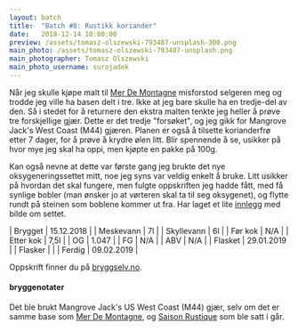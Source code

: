 ```yaml
---
layout: batch
title:  "Batch #8: Rustikk koriander"
date:   2018-12-14 10:00:00
preview: /assets/tomasz-olszewski-793487-unsplash-300.png
main_photo: /assets/tomasz-olszewski-793487-unsplash.png
main_photographer: Tomasz Olszewski
main_photo_username: surojadek
---
```


Når jeg skulle kjøpe malt til [Mer De Montagne](/batch/6-mer-de-montagne) misforstod selgeren meg og trodde jeg ville ha basen delt i tre. Ikke at jeg bare skulle ha en tredje-del av den. Så i stedet for å returnere den ekstra malten tenkte jeg heller å prøve tre forskjellige gjær. Dette er det tredje "forsøket", og jeg gikk for Mangrove Jack's West Coast (M44) gjæren. Planen er også å tilsette korianderfrø etter 7 dager, for å prøve å krydre ølen litt. Blir spennende å se, usikker på hvor mye jeg skal ha oppi, men kjøpte en pakke på 100g.

Kan også nevne at dette var første gang jeg brukte det nye oksygeneringssettet mitt, noe jeg syns var veldig enkelt å bruke. Litt usikker på hvordan det skal fungere, men fulgte oppskriften jeg hadde fått, med få synlige bobler (man ønsker jo at vørteren skal ta til seg oksygenet), og flytte rundt på steinen som boblene kommer ut fra. Har laget et lite [innlegg](/2018/12/15/oksygenering) med bilde om settet.


| Brygget    | 15.12.2018 |
| Meskevann  | 7l         |
| Skyllevann | 6l         |
| Før kok    | N/A        |
| Etter kok  | 7,5l       |
| OG         | 1.047      |
| FG         | N/A        |
| ABV        | N/A        |
| Flasket    | 29.01.2019 |
| Flasker    |            |
| Ferdig     | 09.02.2019 |

Oppskrift finner du på [bryggselv.no](https://www.bryggselv.no/finest/104872/saison-rustique-allgrain-%C3%B8lsett-25-liter).


#### bryggenotater

Det ble brukt Mangrove Jack's US West Coast (M44) gjær, selv om det er samme base som [Mer De Montagne](/batch/6-mer-de-montagne), og [Saison Rustique](/batch/7-saison-rustique) som ble satt i går.
